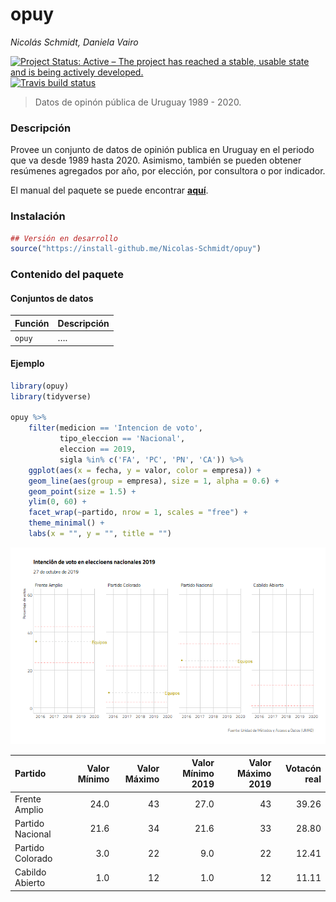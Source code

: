 
<!-- README.md is generated from README.Rmd. Please edit that file -->

# opuy

*Nicolás Schmidt, Daniela Vairo*

<!-- badges: start -->

[![Project Status: Active – The project has reached a stable, usable
state and is being actively
developed.](https://www.repostatus.org/badges/latest/active.svg)](https://www.repostatus.org/#active)
[![Travis build
status](https://travis-ci.com/Nicolas-Schmidt/opuy.svg?branch=master)](https://travis-ci.com/Nicolas-Schmidt/opuy)
<!-- badges: end -->

> Datos de opinón pública de Uruguay 1989 - 2020.

### Descripción

Provee un conjunto de datos de opinión publica en Uruguay en el periodo
que va desde 1989 hasta 2020. Asimismo, también se pueden obtener
resúmenes agregados por año, por elección, por consultora o por
indicador.

El manual del paquete se puede encontrar
[**aquí**](https://github.com/Nicolas-Schmidt/Boreluy/blob/master/man/figures/Manual_opuy.pdf).

### Instalación

``` r
## Versión en desarrollo
source("https://install-github.me/Nicolas-Schmidt/opuy")
```

### Contenido del paquete

#### Conjuntos de datos

| Función | Descripción |
| ------- | ----------- |
| `opuy`  | ….          |

#### Ejemplo

``` r
library(opuy)
library(tidyverse)

opuy %>%
    filter(medicion == 'Intencion de voto',
           tipo_eleccion == 'Nacional',
           eleccion == 2019,
           sigla %in% c('FA', 'PC', 'PN', 'CA')) %>%
    ggplot(aes(x = fecha, y = valor, color = empresa)) +
    geom_line(aes(group = empresa), size = 1, alpha = 0.6) +
    geom_point(size = 1.5) +
    ylim(0, 60) +
    facet_wrap(~partido, nrow = 1, scales = "free") +
    theme_minimal() +
    labs(x = "", y = "", title = "")
```

<img src='man/figures/iv2019.gif'/>

| Partido          | Valor Mínimo | Valor Máximo | Valor Mínimo 2019 | Valor Máximo 2019 | Votacón real |
| :--------------- | -----------: | -----------: | ----------------: | ----------------: | -----------: |
| Frente Amplio    |         24.0 |           43 |              27.0 |                43 |        39.26 |
| Partido Nacional |         21.6 |           34 |              21.6 |                33 |        28.80 |
| Partido Colorado |          3.0 |           22 |               9.0 |                22 |        12.41 |
| Cabildo Abierto  |          1.0 |           12 |               1.0 |                12 |        11.11 |
